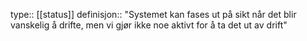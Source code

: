 type:: [[status]]
definisjon:: "Systemet kan fases ut på sikt når det blir vanskelig å drifte, men vi gjør ikke noe aktivt for å ta det ut av drift"
